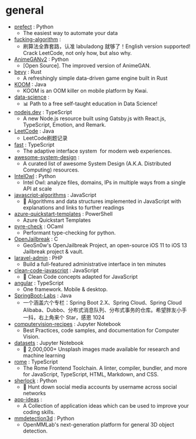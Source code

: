 # general
- [prefect](https://github.com/PrefectHQ/prefect) : Python
  - The easiest way to automate your data
- [fucking-algorithm](https://github.com/labuladong/fucking-algorithm) : 
  - 刷算法全靠套路，认准 labuladong 就够了！English version supported! Crack LeetCode, not only how, but also why.
- [AnimeGANv2](https://github.com/TachibanaYoshino/AnimeGANv2) : Python
  - [Open Source]. The improved version of AnimeGAN.
- [bevy](https://github.com/bevyengine/bevy) : Rust
  - A refreshingly simple data-driven game engine built in Rust
- [KOOM](https://github.com/KwaiAppTeam/KOOM) : Java
  - KOOM is an OOM killer on mobile platform by Kwai.
- [data-science](https://github.com/ossu/data-science) : 
  - 📊 Path to a free self-taught education in Data Science!
- [nodejs.dev](https://github.com/nodejs/nodejs.dev) : TypeScript
  - A new Node.js resource built using Gatsby.js with React.js, TypeScript, Emotion, and Remark.
- [LeetCode](https://github.com/yuanguangxin/LeetCode) : Java
  - LeetCode刷题记录
- [fast](https://github.com/microsoft/fast) : TypeScript
  - The adaptive interface system  for modern web experiences.
- [awesome-system-design](https://github.com/madd86/awesome-system-design) : 
  - A curated list of awesome System Design (A.K.A. Distributed Computing) resources.
- [IntelOwl](https://github.com/intelowlproject/IntelOwl) : Python
  - Intel Owl: analyze files, domains, IPs in multiple ways from a single API at scale
- [javascript-algorithms](https://github.com/trekhleb/javascript-algorithms) : JavaScript
  - 📝 Algorithms and data structures implemented in JavaScript with explanations and links to further readings
- [azure-quickstart-templates](https://github.com/Azure/azure-quickstart-templates) : PowerShell
  - Azure Quickstart Templates
- [pyre-check](https://github.com/facebook/pyre-check) : OCaml
  - Performant type-checking for python.
- [OpenJailbreak](https://github.com/GeoSn0w/OpenJailbreak) : C
  - GeoSn0w's OpenJailbreak Project, an open-source iOS 11 to iOS 13 Jailbreak project & vault.
- [laravel-admin](https://github.com/z-song/laravel-admin) : PHP
  - Build a full-featured administrative interface in ten minutes
- [clean-code-javascript](https://github.com/ryanmcdermott/clean-code-javascript) : JavaScript
  - 🛁 Clean Code concepts adapted for JavaScript
- [angular](https://github.com/angular/angular) : TypeScript
  - One framework. Mobile & desktop.
- [SpringBoot-Labs](https://github.com/YunaiV/SpringBoot-Labs) : Java
  - 一个涵盖六个专栏：Spring Boot 2.X、Spring Cloud、Spring Cloud Alibaba、Dubbo、分布式消息队列、分布式事务的仓库。希望胖友小手一抖，右上角来个 Star，感恩 1024
- [computervision-recipes](https://github.com/microsoft/computervision-recipes) : Jupyter Notebook
  - Best Practices, code samples, and documentation for Computer Vision.
- [datasets](https://github.com/unsplash/datasets) : Jupyter Notebook
  - 🎁 2,000,000+ Unsplash images made available for research and machine learning
- [rome](https://github.com/romefrontend/rome) : TypeScript
  - The Rome Frontend Toolchain. A linter, compiler, bundler, and more for JavaScript, TypeScript, HTML, Markdown, and CSS.
- [sherlock](https://github.com/sherlock-project/sherlock) : Python
  - 🔎 Hunt down social media accounts by username across social networks
- [app-ideas](https://github.com/florinpop17/app-ideas) : 
  - A Collection of application ideas which can be used to improve your coding skills.
- [mmdetection3d](https://github.com/open-mmlab/mmdetection3d) : Python
  - OpenMMLab's next-generation platform for general 3D object detection.
